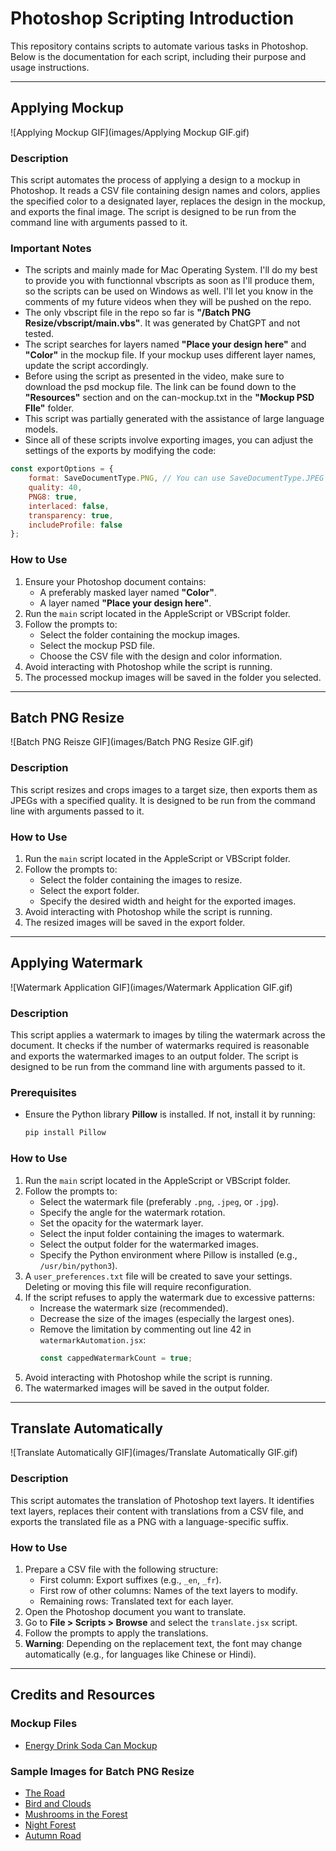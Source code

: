 # Photoshop Scripting Introduction

This repository contains scripts to automate various tasks in Photoshop. Below is the documentation for each script, including their purpose and usage instructions.

---

## Applying Mockup

![Applying Mockup GIF](images/Applying Mockup GIF.gif)

### Description
This script automates the process of applying a design to a mockup in Photoshop. It reads a CSV file containing design names and colors, applies the specified color to a designated layer, replaces the design in the mockup, and exports the final image. The script is designed to be run from the command line with arguments passed to it.

### Important Notes
- The scripts and mainly made for Mac Operating System. I'll do my best to provide you with functionnal vbscripts as soon as I'll produce them, so the scripts can be used on Windows as well. I'll let you know in the comments of my future videos when they will be pushed on the repo.
- The only vbscript file in the repo so far is **"/Batch PNG Resize/vbscript/main.vbs"**. It was generated by ChatGPT and not tested.
- The script searches for layers named **"Place your design here"** and **"Color"** in the mockup file. If your mockup uses different layer names, update the script accordingly.
- Before using the script as presented in the video, make sure to download the psd mockup file. The link can be found down to the **"Resources"** section and on the can-mockup.txt in the **"Mockup PSD FIle"** folder.
- This script was partially generated with the assistance of large language models.
- Since all of these scripts involve exporting images, you can adjust the settings of the exports by modifying the code:
``` javascript
const exportOptions = {
    format: SaveDocumentType.PNG, // You can use SaveDocumentType.JPEG or SaveDocumentType.COMPUSERVEGIF as well
    quality: 40,
    PNG8: true,
    interlaced: false,
    transparency: true,
    includeProfile: false
};
```

### How to Use
1. Ensure your Photoshop document contains:
    - A preferably masked layer named **"Color"**.
    - A layer named **"Place your design here"**.
2. Run the `main` script located in the AppleScript or VBScript folder.
3. Follow the prompts to:
    - Select the folder containing the mockup images.
    - Select the mockup PSD file.
    - Choose the CSV file with the design and color information.
4. Avoid interacting with Photoshop while the script is running.
5. The processed mockup images will be saved in the folder you selected.

---

## Batch PNG Resize

![Batch PNG Reisze GIF](images/Batch PNG Resize GIF.gif)

### Description
This script resizes and crops images to a target size, then exports them as JPEGs with a specified quality. It is designed to be run from the command line with arguments passed to it.

### How to Use
1. Run the `main` script located in the AppleScript or VBScript folder.
2. Follow the prompts to:
    - Select the folder containing the images to resize.
    - Select the export folder.
    - Specify the desired width and height for the exported images.
3. Avoid interacting with Photoshop while the script is running.
4. The resized images will be saved in the export folder.

---

## Applying Watermark

![Watermark Application GIF](images/Watermark Application GIF.gif)

### Description
This script applies a watermark to images by tiling the watermark across the document. It checks if the number of watermarks required is reasonable and exports the watermarked images to an output folder. The script is designed to be run from the command line with arguments passed to it.

### Prerequisites
- Ensure the Python library **Pillow** is installed. If not, install it by running:
  ```bash
  pip install Pillow
  ```

### How to Use
1. Run the `main` script located in the AppleScript or VBScript folder.
2. Follow the prompts to:
    - Select the watermark file (preferably `.png`, `.jpeg`, or `.jpg`).
    - Specify the angle for the watermark rotation.
    - Set the opacity for the watermark layer.
    - Select the input folder containing the images to watermark.
    - Select the output folder for the watermarked images.
    - Specify the Python environment where Pillow is installed (e.g., `/usr/bin/python3`).
3. A `user_preferences.txt` file will be created to save your settings. Deleting or moving this file will require reconfiguration.
4. If the script refuses to apply the watermark due to excessive patterns:
    - Increase the watermark size (recommended).
    - Decrease the size of the images (especially the largest ones).
    - Remove the limitation by commenting out line 42 in `watermarkAutomation.jsx`:
      ```javascript
      const cappedWatermarkCount = true;
      ```
5. Avoid interacting with Photoshop while the script is running.
6. The watermarked images will be saved in the output folder.

---

## Translate Automatically

![Translate Automatically GIF](images/Translate Automatically GIF.gif)

### Description
This script automates the translation of Photoshop text layers. It identifies text layers, replaces their content with translations from a CSV file, and exports the translated file as a PNG with a language-specific suffix.

### How to Use
1. Prepare a CSV file with the following structure:
    - First column: Export suffixes (e.g., `_en`, `_fr`).
    - First row of other columns: Names of the text layers to modify.
    - Remaining rows: Translated text for each layer.
2. Open the Photoshop document you want to translate.
3. Go to **File > Scripts > Browse** and select the `translate.jsx` script.
4. Follow the prompts to apply the translations.
5. **Warning**: Depending on the replacement text, the font may change automatically (e.g., for languages like Chinese or Hindi).

---

## Credits and Resources

### Mockup Files
- [Energy Drink Soda Can Mockup](https://mockuptree.com/free/energy-drink-soda-can-mockup)

### Sample Images for Batch PNG Resize
- [The Road](https://cdn.pixabay.com/photo/2015/06/19/21/24/the-road-815297__480.jpg)
- [Bird and Clouds](https://pixabay.com/photos/bird-blue-clouds-weather-pen-8788491/)
- [Mushrooms in the Forest](https://pixabay.com/fr/photos/champignons-mousse-les-bois-for%C3%AAt-8328101/)
- [Night Forest](https://pixabay.com/illustrations/night-forest-glowworm-light-3078326/)
- [Autumn Road](https://pixabay.com/fr/photos/route-for%C3%AAt-tombe-automne-saison-1072823/)

